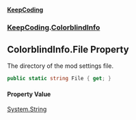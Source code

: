 #### [KeepCoding](index.md 'index')
### [KeepCoding](KeepCoding.md 'KeepCoding').[ColorblindInfo](KeepCoding_ColorblindInfo.md 'KeepCoding.ColorblindInfo')
## ColorblindInfo.File Property
The directory of the mod settings file.  
```csharp
public static string File { get; }
```
#### Property Value
[System.String](https://docs.microsoft.com/en-us/dotnet/api/System.String 'System.String')
